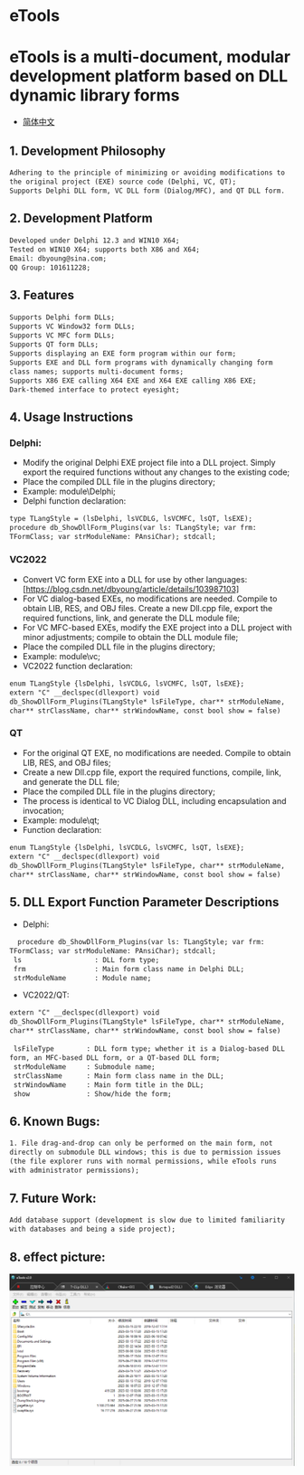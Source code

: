 eTools
=============

# eTools is a multi-document, modular development platform based on DLL dynamic library forms

- [简体中文](readmeCN.md)

## 1. Development Philosophy
    Adhering to the principle of minimizing or avoiding modifications to the original project (EXE) source code (Delphi, VC, QT);
    Supports Delphi DLL form, VC DLL form (Dialog/MFC), and QT DLL form.

## 2. Development Platform
    Developed under Delphi 12.3 and WIN10 X64;
    Tested on WIN10 X64; supports both X86 and X64;
    Email: dbyoung@sina.com;
    QQ Group: 101611228;

## 3. Features
    Supports Delphi form DLLs;
    Supports VC Window32 form DLLs;
    Supports VC MFC form DLLs;
    Supports QT form DLLs;
    Supports displaying an EXE form program within our form;
    Supports EXE and DLL form programs with dynamically changing form class names; supports multi-document forms;
    Supports X86 EXE calling X64 EXE and X64 EXE calling X86 EXE;
    Dark-themed interface to protect eyesight;

## 4. Usage Instructions
### Delphi:
* Modify the original Delphi EXE project file into a DLL project. Simply export the required functions without any changes to the existing code;
* Place the compiled DLL file in the plugins directory;
* Example: module\Delphi;
* Delphi function declaration:
```
type TLangStyle = (lsDelphi, lsVCDLG, lsVCMFC, lsQT, lsEXE);
procedure db_ShowDllForm_Plugins(var ls: TLangStyle; var frm: TFormClass; var strModuleName: PAnsiChar); stdcall;
```

### VC2022
* Convert VC form EXE into a DLL for use by other languages: [https://blog.csdn.net/dbyoung/article/details/103987103]
* For VC dialog-based EXEs, no modifications are needed. Compile to obtain LIB, RES, and OBJ files. Create a new Dll.cpp file, export the required functions, link, and generate the DLL module file;
* For VC MFC-based EXEs, modify the EXE project into a DLL project with minor adjustments; compile to obtain the DLL module file;
* Place the compiled DLL file in the plugins directory;
* Example: module\vc;
* VC2022 function declaration:
```
enum TLangStyle {lsDelphi, lsVCDLG, lsVCMFC, lsQT, lsEXE};
extern "C" __declspec(dllexport) void db_ShowDllForm_Plugins(TLangStyle* lsFileType, char** strModuleName, char** strClassName, char** strWindowName, const bool show = false)
```

### QT
* For the original QT EXE, no modifications are needed. Compile to obtain LIB, RES, and OBJ files;
* Create a new Dll.cpp file, export the required functions, compile, link, and generate the DLL file;
* Place the compiled DLL file in the plugins directory;
* The process is identical to VC Dialog DLL, including encapsulation and invocation;
* Example: module\qt;
* Function declaration:
```
enum TLangStyle {lsDelphi, lsVCDLG, lsVCMFC, lsQT, lsEXE};
extern "C" __declspec(dllexport) void db_ShowDllForm_Plugins(TLangStyle* lsFileType, char** strModuleName, char** strClassName, char** strWindowName, const bool show = false)
```

## 5. DLL Export Function Parameter Descriptions
* Delphi:
```
  procedure db_ShowDllForm_Plugins(var ls: TLangStyle; var frm: TFormClass; var strModuleName: PAnsiChar); stdcall;
 ls                  : DLL form type;
 frm                 : Main form class name in Delphi DLL;
 strModuleName       : Module name;
```
* VC2022/QT:
```
extern "C" __declspec(dllexport) void db_ShowDllForm_Plugins(TLangStyle* lsFileType, char** strModuleName, char** strClassName, char** strWindowName, const bool show = false)

 lsFileType        : DLL form type; whether it is a Dialog-based DLL form, an MFC-based DLL form, or a QT-based DLL form;
 strModuleName     : Submodule name;
 strClassName      : Main form class name in the DLL;
 strWindowName     : Main form title in the DLL;
 show              : Show/hide the form;
```

## 6. Known Bugs:
    1. File drag-and-drop can only be performed on the main form, not directly on submodule DLL windows; this is due to permission issues (the file explorer runs with normal permissions, while eTools runs with administrator permissions);

## 7. Future Work:
    Add database support (development is slow due to limited familiarity with databases and being a side project);

## 8. effect picture:
![UI](./eTools.png)
